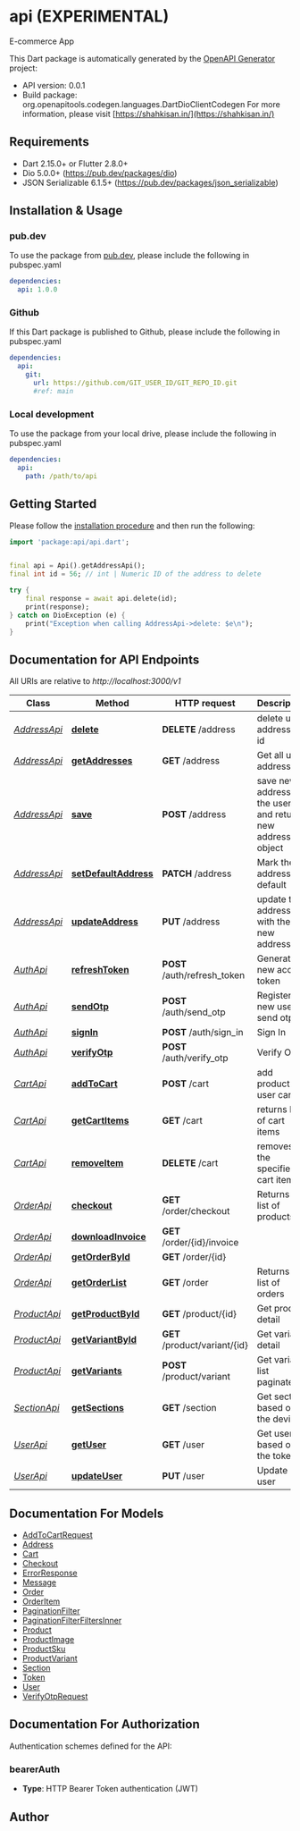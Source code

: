 # api (EXPERIMENTAL)
E-commerce App

This Dart package is automatically generated by the [OpenAPI Generator](https://openapi-generator.tech) project:

- API version: 0.0.1
- Build package: org.openapitools.codegen.languages.DartDioClientCodegen
For more information, please visit [https://shahkisan.in/](https://shahkisan.in/)

## Requirements

* Dart 2.15.0+ or Flutter 2.8.0+
* Dio 5.0.0+ (https://pub.dev/packages/dio)
* JSON Serializable 6.1.5+ (https://pub.dev/packages/json_serializable)

## Installation & Usage

### pub.dev
To use the package from [pub.dev](https://pub.dev), please include the following in pubspec.yaml
```yaml
dependencies:
  api: 1.0.0
```

### Github
If this Dart package is published to Github, please include the following in pubspec.yaml
```yaml
dependencies:
  api:
    git:
      url: https://github.com/GIT_USER_ID/GIT_REPO_ID.git
      #ref: main
```

### Local development
To use the package from your local drive, please include the following in pubspec.yaml
```yaml
dependencies:
  api:
    path: /path/to/api
```

## Getting Started

Please follow the [installation procedure](#installation--usage) and then run the following:

```dart
import 'package:api/api.dart';


final api = Api().getAddressApi();
final int id = 56; // int | Numeric ID of the address to delete

try {
    final response = await api.delete(id);
    print(response);
} catch on DioException (e) {
    print("Exception when calling AddressApi->delete: $e\n");
}

```

## Documentation for API Endpoints

All URIs are relative to *http://localhost:3000/v1*

Class | Method | HTTP request | Description
------------ | ------------- | ------------- | -------------
[*AddressApi*](doc/AddressApi.md) | [**delete**](doc/AddressApi.md#delete) | **DELETE** /address | delete user address by id
[*AddressApi*](doc/AddressApi.md) | [**getAddresses**](doc/AddressApi.md#getaddresses) | **GET** /address | Get all user addresses
[*AddressApi*](doc/AddressApi.md) | [**save**](doc/AddressApi.md#save) | **POST** /address | save new address for the user and return new address object
[*AddressApi*](doc/AddressApi.md) | [**setDefaultAddress**](doc/AddressApi.md#setdefaultaddress) | **PATCH** /address | Mark the address as default
[*AddressApi*](doc/AddressApi.md) | [**updateAddress**](doc/AddressApi.md#updateaddress) | **PUT** /address | update the address with the new address
[*AuthApi*](doc/AuthApi.md) | [**refreshToken**](doc/AuthApi.md#refreshtoken) | **POST** /auth/refresh_token | Generate new access token
[*AuthApi*](doc/AuthApi.md) | [**sendOtp**](doc/AuthApi.md#sendotp) | **POST** /auth/send_otp | Register new user &amp; send otp
[*AuthApi*](doc/AuthApi.md) | [**signIn**](doc/AuthApi.md#signin) | **POST** /auth/sign_in | Sign In
[*AuthApi*](doc/AuthApi.md) | [**verifyOtp**](doc/AuthApi.md#verifyotp) | **POST** /auth/verify_otp | Verify OTP
[*CartApi*](doc/CartApi.md) | [**addToCart**](doc/CartApi.md#addtocart) | **POST** /cart | add product to user cart
[*CartApi*](doc/CartApi.md) | [**getCartItems**](doc/CartApi.md#getcartitems) | **GET** /cart | returns list of cart items
[*CartApi*](doc/CartApi.md) | [**removeItem**](doc/CartApi.md#removeitem) | **DELETE** /cart | removes the specified cart item
[*OrderApi*](doc/OrderApi.md) | [**checkout**](doc/OrderApi.md#checkout) | **GET** /order/checkout | Returns a list of products
[*OrderApi*](doc/OrderApi.md) | [**downloadInvoice**](doc/OrderApi.md#downloadinvoice) | **GET** /order/{id}/invoice | 
[*OrderApi*](doc/OrderApi.md) | [**getOrderById**](doc/OrderApi.md#getorderbyid) | **GET** /order/{id} | 
[*OrderApi*](doc/OrderApi.md) | [**getOrderList**](doc/OrderApi.md#getorderlist) | **GET** /order | Returns a list of orders
[*ProductApi*](doc/ProductApi.md) | [**getProductById**](doc/ProductApi.md#getproductbyid) | **GET** /product/{id} | Get product detail
[*ProductApi*](doc/ProductApi.md) | [**getVariantById**](doc/ProductApi.md#getvariantbyid) | **GET** /product/variant/{id} | Get variant detail
[*ProductApi*](doc/ProductApi.md) | [**getVariants**](doc/ProductApi.md#getvariants) | **POST** /product/variant | Get variant list paginated
[*SectionApi*](doc/SectionApi.md) | [**getSections**](doc/SectionApi.md#getsections) | **GET** /section | Get section based on the device
[*UserApi*](doc/UserApi.md) | [**getUser**](doc/UserApi.md#getuser) | **GET** /user | Get user based on the token
[*UserApi*](doc/UserApi.md) | [**updateUser**](doc/UserApi.md#updateuser) | **PUT** /user | Update user


## Documentation For Models

 - [AddToCartRequest](doc/AddToCartRequest.md)
 - [Address](doc/Address.md)
 - [Cart](doc/Cart.md)
 - [Checkout](doc/Checkout.md)
 - [ErrorResponse](doc/ErrorResponse.md)
 - [Message](doc/Message.md)
 - [Order](doc/Order.md)
 - [OrderItem](doc/OrderItem.md)
 - [PaginationFilter](doc/PaginationFilter.md)
 - [PaginationFilterFiltersInner](doc/PaginationFilterFiltersInner.md)
 - [Product](doc/Product.md)
 - [ProductImage](doc/ProductImage.md)
 - [ProductSku](doc/ProductSku.md)
 - [ProductVariant](doc/ProductVariant.md)
 - [Section](doc/Section.md)
 - [Token](doc/Token.md)
 - [User](doc/User.md)
 - [VerifyOtpRequest](doc/VerifyOtpRequest.md)


## Documentation For Authorization


Authentication schemes defined for the API:
### bearerAuth

- **Type**: HTTP Bearer Token authentication (JWT)


## Author



